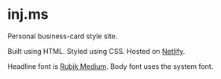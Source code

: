 # inj.ms

Personal business-card style site.

Built using HTML. Styled using CSS. Hosted on [Netlify](http://netlify.com/).

Headline font is [Rubik Medium](https://fonts.google.com/specimen/Rubik). Body font uses the system font.
